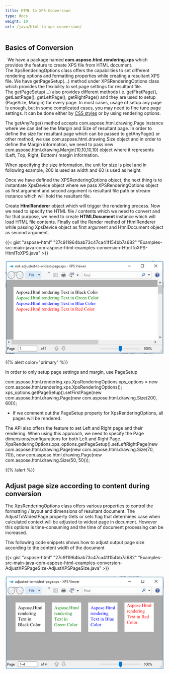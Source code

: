 ```yaml
---
title: HTML to XPS Conversion
type: docs
weight: 10
url: /java/html-to-xps-conversion/
---
```


## **Basics of Conversion**
` `We have a package named **com.aspose.html.rendering.xps** which provides the feature to create XPS file from HTML document. The XpsRenderingOptions class offers the capabilities to set different rendering options and formatting properties while creating a resultant XPS file. We have getPageSetup(...) method under XPSRenderingOptions class which provides the flexibility to set page settings for resultant file. The getPageSetup(...) also provides different methods i.e. getFirstPage(), getLastPage(), getLeftPage(), getRightPage() and they are used to setup (PageSize, Margin) for every page. In most cases, usage of setup any page is enough, but in some complicated cases, you may need to fine tune page settings. It can be done either by [CSS styles](https://www.w3.org/TR/css3-page/#page-selectors) or by using rendering options.

The getAnyPage() method accepts com.aspose.html.drawing.Page instance where we can define the Margin and Size of resultant page. In order to define the size for resultant page which can be passed to getAnyPage() or other method, we use com.aspose.html.drawing.Size object and in order to define the Margin information, we need to pass new com.aspose.html.drawing.Margin(10,10,10,10) object where it represents (Left, Top, Right, Bottom) margin information.

When specifying the size information, the unit for size is pixel and in following example, 200 is used as width and 60 is used as height.

Once we have defined the XPSRenderingOptions object, the next thing is to instantiate XpsDevice object where we pass XPSRenderingOptions object as first argument and second argument is resultant file path or stream instance which will hold the resultant file.

Create **HtmlRenderer** object which will trigger the rendering process. Now we need to specify the HTML file / contents which we need to convert and for that purpose, we need to create **HTMLDocument** instance which will load HTML file contents. Finally call the Render method of HtmlRenderer while passing XpsDevice object as first argument and HtmlDocument object as second argument.



{{< gist "aspose-html" "27c911964bab73c47ca41f154bb7a682" "Examples-src-main-java-com-aspose-html-examples-conversion-HtmlToXPS-HtmlToXPS.java" >}}

![todo:image_alt_text](html-to-xps-conversion_1.png)

{{% alert color="primary" %}} 

In order to only setup page settings and margin, use PageSetup

com.aspose.html.rendering.xps.XpsRenderingOptions xps_options = new com.aspose.html.rendering.xps.XpsRenderingOptions();
xps_options.getPageSetup().setFirstPage(new com.aspose.html.drawing.Page(new com.aspose.html.drawing.Size(200, 60)));

- If we comment out the PageSetup property for XpsRenderingOptions, all pages will be rendered.

The API also offers the feature to set Left and Right page and their rendering. When using this approach, we need to specify the Page dimensions/configurations for both Left and Right Page.
XpsRenderingOptions.xps_options.getPageSetup().setLeftRightPage(new com.aspose.html.drawing.Page(new com.aspose.html.drawing.Size(70, 70)), new com.aspose.html.drawing.Page(new com.aspose.html.drawing.Size(50, 50))); 

{{% /alert %}} 
## **Adjust page size according to content during conversion**
The XpsRenderingOptions class offers various properties to control the formatting / layout and dimensions of resultant document. The AdjustToWidestPage property Gets or sets flag that determines case when calculated context will be adjusted to widest page in document. However this options is time-consuming and the time of document processing can be increased.

This following code snippets shows how to adjust output page size according to the content width of the document



{{< gist "aspose-html" "27c911964bab73c47ca41f154bb7a682" "Examples-src-main-java-com-aspose-html-examples-conversion-AdjustXPSPageSize-AdjustXPSPageSize.java" >}}

![todo:image_alt_text](html-to-xps-conversion_2.png)






